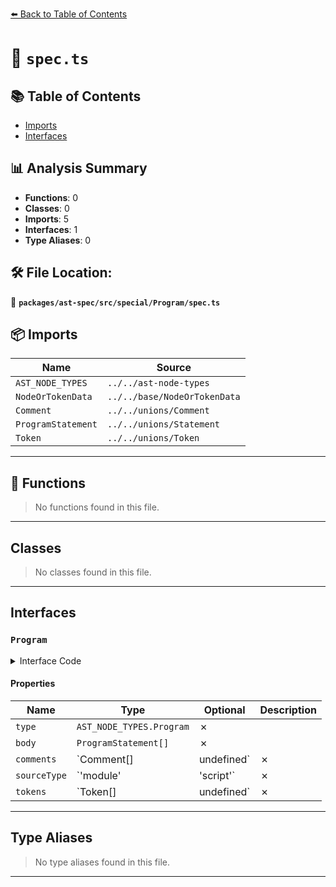 [⬅️ Back to Table of Contents](../../../../../index.md)

# 📄 `spec.ts`

## 📚 Table of Contents

- [Imports](#imports)
- [Interfaces](#interfaces)

## 📊 Analysis Summary

- **Functions**: 0
- **Classes**: 0
- **Imports**: 5
- **Interfaces**: 1
- **Type Aliases**: 0

## 🛠️ File Location:
📂 **`packages/ast-spec/src/special/Program/spec.ts`**

## 📦 Imports

| Name | Source |
|------|--------|
| `AST_NODE_TYPES` | `../../ast-node-types` |
| `NodeOrTokenData` | `../../base/NodeOrTokenData` |
| `Comment` | `../../unions/Comment` |
| `ProgramStatement` | `../../unions/Statement` |
| `Token` | `../../unions/Token` |


---

## 🔧 Functions

> No functions found in this file.


---

## Classes

> No classes found in this file.


---

## Interfaces

### `Program`

<details><summary>Interface Code</summary>

```ts
export interface Program extends NodeOrTokenData {
  type: AST_NODE_TYPES.Program;
  body: ProgramStatement[];
  comments: Comment[] | undefined;
  sourceType: 'module' | 'script';
  tokens: Token[] | undefined;
}
```
</details>

#### Properties

| Name | Type | Optional | Description |
|------|------|----------|-------------|
| `type` | `AST_NODE_TYPES.Program` | ✗ |  |
| `body` | `ProgramStatement[]` | ✗ |  |
| `comments` | `Comment[] | undefined` | ✗ |  |
| `sourceType` | `'module' | 'script'` | ✗ |  |
| `tokens` | `Token[] | undefined` | ✗ |  |


---

## Type Aliases

> No type aliases found in this file.


---
